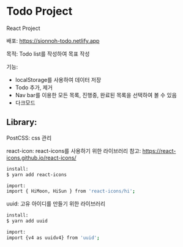 # Todo Project
React Project

배포: https://sionnoh-todo.netlify.app

목적:
    Todo list를 작성하여 목표 작성

기능:
- localStorage를 사용하여 데이터 저장
- Todo 추가, 제거
- Nav bar를 이용한 모든 목록, 진행중, 완료된 목록을 선택하여 볼 수 있음
- 다크모드

## Library:
PostCSS: css 관리

react-icon: react-icons를 사용하기 위한 라이브러리
참고: https://react-icons.github.io/react-icons/
```bash
install:
$ yarn add react-icons

import:
import { HiMoon, HiSun } from 'react-icons/hi';
```

uuid: 고유 아이디를 만들기 위한 라이브러리
```bash
install:
$ yarn add uuid

import:
import {v4 as uuidv4} from 'uuid';
```

